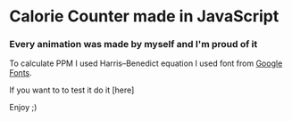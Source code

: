 # Calorie Counter made in JavaScript
### Every animation was made by myself and I'm proud of it

To calculate PPM I used Harris–Benedict equation
I used font from [Google Fonts](https://fonts.google.com/).

If you want to to test it do it [here]

Enjoy ;)
